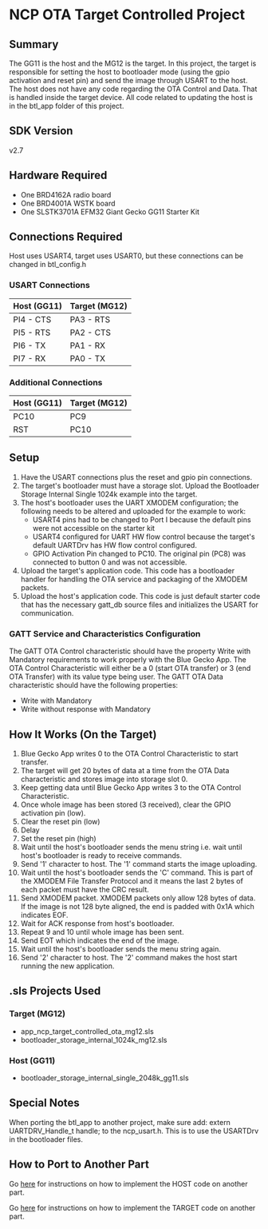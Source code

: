 # NCP OTA Target Controlled Project #

## Summary ##

The GG11 is the host and the MG12 is the target.
In this project, the target is responsible for setting the host to bootloader mode (using the gpio activation and reset pin) and send the image through USART to the host. The host does not have any code regarding the OTA Control and Data. That is handled inside the target device. All code related to updating the host is in the btl_app folder of this project.

## SDK Version ## 

v2.7

## Hardware Required ##

- One BRD4162A radio board
- One BRD4001A WSTK board
- One SLSTK3701A EFM32 Giant Gecko GG11 Starter Kit

## Connections Required ##

Host uses USART4, target uses USART0, but these connections can be changed in btl_config.h

### USART Connections ##

| Host (GG11) | Target (MG12) |
| --- | --- |
| PI4 - CTS | PA3 - RTS |
| PI5 - RTS | PA2 - CTS |
| PI6 - TX | PA1 - RX |
| PI7 - RX | PA0 - TX |

### Additional Connections ###

| Host (GG11) | Target (MG12) |
| --- | --- |
| PC10 | PC9 |
| RST | PC10 |

## Setup ##

1. Have the USART connections plus the reset and gpio pin connections.
2. The target's bootloader must have a storage slot. Upload the Bootloader Storage Internal Single 1024k example into the target.
3. The host's bootloader uses the UART XMODEM configuration; the following needs to be altered and uploaded for the example to work:
   - USART4 pins had to be changed to Port I because the default pins were not accessible on the starter kit
   - USART4 configured for UART HW flow control because the target's default UARTDrv has HW flow control configured.
   - GPIO Activation Pin changed to PC10. The original pin (PC8) was connected to button 0 and was not accessible.
4. Upload the target's application code. This code has a bootloader handler for handling the OTA service and packaging of the XMODEM packets.
5. Upload the host's application code. This code is just default starter code that has the necessary gatt_db source files and initializes the USART for communication.

### GATT Service and Characteristics Configuration ###

The GATT OTA Control characteristic should have the property Write with Mandatory requirements to work properly with the Blue Gecko App.
The OTA Control Characteristic will either be a 0 (start OTA transfer) or 3 (end OTA Transfer) with its value type being user.
The GATT OTA Data characteristic should have the following properties:

- Write with Mandatory
- Write without response with Mandatory

## How It Works (On the Target) ##

1. Blue Gecko App writes 0 to the OTA Control Characteristic to start transfer.
2. The target will get 20 bytes of data at a time from the OTA Data characteristic and stores image into storage slot 0.
3. Keep getting data until Blue Gecko App writes 3 to the OTA Control Characteristic.
4. Once whole image has been stored (3 received), clear the GPIO activation pin (low).
5. Clear the reset pin (low)
6. Delay
7. Set the reset pin (high)
8. Wait until the host's bootloader sends the menu string i.e. wait until host's bootloader is ready to receive commands.
9. Send '1' character to host. The '1' command starts the image uploading.
10. Wait until the host's bootloader sends the 'C' command. This is part of the XMODEM File Transfer Protocol and it means the last 2 bytes of each packet must have the CRC result.
11. Send XMODEM packet. XMODEM packets only allow 128 bytes of data. If the image is not 128 byte aligned, the end is padded with 0x1A which indicates EOF.
12. Wait for ACK response from host's bootloader.
13. Repeat 9 and 10 until whole image has been sent.
14. Send EOT which indicates the end of the image.
15. Wait until the host's bootloader sends the menu string again.
16. Send '2' character to host. The '2' command makes the host start running the new application.

## .sls Projects Used ##

### Target (MG12) ###

- app_ncp_target_controlled_ota_mg12.sls
- bootloader_storage_internal_1024k_mg12.sls

### Host (GG11) ###

- bootloader_storage_internal_single_2048k_gg11.sls

## Special Notes ##

When porting the btl_app to another project, make sure add: extern UARTDRV_Handle_t handle; to the ncp_usart.h. This is to use the USARTDrv in the bootloader files.

## How to Port to Another Part ##

Go [here](./host_gg11/README.md) for instructions on how to implement the HOST code on another part.

Go [here](./target_mg12/README.md) for instructions on how to implement the TARGET code on another part.
